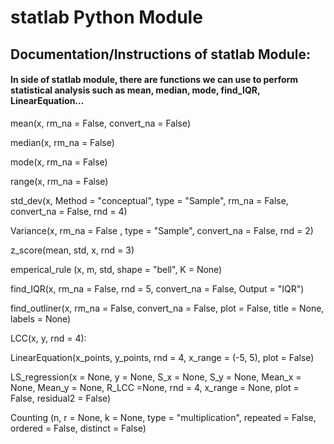 # statlab Python Module

## Documentation/Instructions of statlab Module:

#### In side of statlab module, there are functions we can use to perform statistical analysis such as mean, median, mode, find_IQR, LinearEquation...

mean(x, rm_na = False, convert_na = False)

median(x, rm_na = False)

mode(x, rm_na = False)
       
range(x, rm_na = False)
       
std_dev(x, Method = "conceptual", type = "Sample", rm_na = False,  convert_na = False, rnd = 4)
   
Variance(x, rm_na = False , type = "Sample",  convert_na = False, rnd = 2)
   
z_score(mean, std, x, rnd = 3)

emperical_rule (x, m, std, shape = "bell", K = None)
   
find_IQR(x, rm_na = False, rnd = 5, convert_na = False, Output = "IQR")
   
find_outliner(x, rm_na = False,  convert_na = False, plot = False, title = None, labels = None)
    
LCC(x, y, rnd = 4):

LinearEquation(x_points, y_points, rnd = 4, x_range = (-5, 5), plot = False)

LS_regression(x = None, y = None, S_x = None, S_y = None, Mean_x = None, Mean_y = None, R_LCC =None, rnd = 4, x_range = None, plot = False, residual2 = False)

Counting (n, r = None, k = None, type = "multiplication", repeated = False, ordered = False, distinct = False)


    




